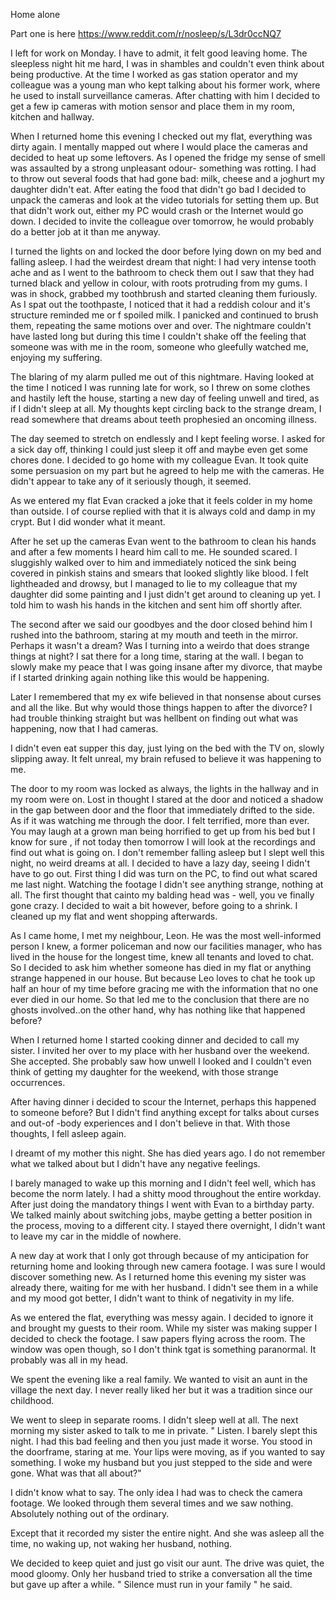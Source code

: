 Home alone

Part one is here
 https://www.reddit.com/r/nosleep/s/L3dr0ccNQ7

I left for work on Monday.  I have to admit,  it felt good leaving home. The sleepless night hit me hard, I was in shambles and couldn't even think about being productive. At the  time I worked as gas station operator and my colleague was a young man who kept talking about his former work,  where he used to install surveillance cameras.
After chatting with him I decided to get a few ip cameras with motion sensor and place them in my room,  kitchen and hallway. 

When I returned home this evening I checked out my flat, everything was dirty again. I mentally mapped out where I would place the cameras and decided to heat up some leftovers. As I opened the fridge my sense of smell was assaulted by a strong unpleasant odour- something was rotting. I had to throw out several foods that had gone bad: milk, cheese and a joghurt my daughter didn't eat.
After eating the food that didn't go bad I decided to unpack the cameras and look at the video tutorials for setting them up. But that didn't work out, either my PC would crash or the Internet would go down. I decided to invite the colleague over tomorrow, he would probably do a better job at it than me anyway. 

I turned the lights on and locked the door before lying down on my bed and falling asleep. I had the weirdest dream that night: I had very intense tooth ache and as I went to the bathroom to check them out I saw that they had turned black and yellow in colour,  with roots protruding from my gums. I was in shock,  grabbed my toothbrush and started cleaning them furiously. As I spat out the toothpaste, I noticed that it had a reddish colour and it's structure reminded me or f spoiled milk. I panicked and continued to brush them, repeating the same motions over and over. The nightmare couldn't have lasted long but during this time I couldn't shake off the feeling that someone was with me in the room, someone who gleefully watched me, enjoying my suffering. 

The blaring of my alarm pulled me out of this nightmare.  Having looked at the time I noticed I was running late for work, so I threw on some clothes and hastily left the house, starting a new day of feeling unwell and tired, as if I didn't sleep at all. My thoughts kept circling back to the strange dream, I read somewhere that dreams about teeth prophesied an oncoming illness. 

The day seemed to stretch on endlessly and I kept feeling worse. I asked for a sick day off, thinking I could just sleep it off and maybe even get some chores done. I decided to go home with my colleague Evan.  It took quite some persuasion on my part but he agreed to help me with the cameras.  He didn't appear to take any of it seriously though,  it seemed.

As we entered my flat Evan cracked a joke that it feels colder in my home than outside. l of course replied with that  it is always cold and damp in my crypt. But I did wonder what it meant. 

After he set up the cameras Evan went to the bathroom to clean his hands and after a few moments I heard him call to me. He sounded scared. I sluggishly walked over to him and immediately noticed the sink being covered in pinkish stains and smears that looked slightly like blood. I felt lightheaded and drowsy,  but I managed to lie to my colleague that my daughter did some painting and I just didn't get around to cleaning up yet. I told him to wash his hands in the kitchen and sent him off shortly after. 

The second after we said our goodbyes and the door closed behind him I rushed into the bathroom, staring at my mouth and teeth in the mirror. Perhaps it wasn't a dream? Was I turning into a weirdo that does strange things at night? I sat there for a long time,  staring at the wall. I began to slowly make my peace that I was going insane after my divorce,  that maybe if I started drinking again nothing like this would be happening. 

Later I remembered that my ex wife believed in that nonsense about curses and all the like. But why would those things happen to after the divorce? I had trouble thinking straight  but was hellbent on finding out what was happening,  now that I had cameras. 

I didn't even eat supper this day,  just lying on the bed with the TV on, slowly slipping away. It felt unreal,  my brain refused to believe it was happening to me. 

The door to my room was locked as always, the lights in the hallway and in my room were on. Lost in thought I stared at the door and noticed a shadow in the gap between door and the floor that immediately drifted to the side. As if it was watching me through the door. I felt terrified, more than ever. You may laugh at a grown man being horrified to get up from his bed but I know for sure , if not today then tomorrow I will look at the recordings and find out what is going on. 
I don't remember falling asleep but I slept well this night,  no weird dreams at all. I decided to have a lazy day, seeing I didn't have to go out. First thing I did was turn on the PC, to find out what scared me last night. Watching the footage I didn't see anything strange,  nothing at all. The first thought that cainto my balding head was - well, you ve finally gone crazy. I decided to wait a bit  however,  before going to a shrink. I cleaned up my flat and went shopping afterwards. 

As I came home,  I met my neighbour, Leon. He was the most well-informed person I knew, a former policeman and now our facilities manager, who has lived in the house for the longest time,  knew all tenants and loved to chat. So I decided to ask him whether someone has died in my flat or anything  strange happened in our house. But because Leo loves to chat he took up half an hour of my time before gracing me with the information that no one ever died in our home. So that led me to the conclusion that there are no ghosts involved..on the other hand,  why has nothing like that happened before?

When I returned home  I started cooking dinner and decided to call my sister. I invited her over to my place with her husband over the weekend.  She accepted.  She probably saw how unwell I looked and I couldn't even think of getting my daughter for the weekend,  with those strange occurrences.

After having dinner i decided to scour the Internet, perhaps this happened to someone before? But I didn't find anything except for talks about curses and out-of -body experiences and I don't believe in that. With those thoughts,  I fell asleep again. 

I dreamt of my mother this night. She has died years ago. I do not remember what we talked about but I didn't have any negative feelings. 

I barely managed to wake up this morning and I didn't feel well, which has become the norm lately. I had a shitty mood throughout the entire workday. After just doing the mandatory things I went with Evan to a birthday party. We talked mainly about switching jobs, maybe getting a better position in the process, moving to a different city. I stayed there overnight,  I didn't want to leave my car in the middle of nowhere. 

A new day at work that I only got through because of my anticipation for returning home and looking through new camera footage. I was sure I would discover something new. As I returned home this evening my sister was already there, waiting for me with her husband. I didn't see them in a while and my mood got better,  I didn't want to think of negativity in my life.

As we entered the flat, everything was messy again. I decided to ignore it and brought my guests to their room.  While my sister was making supper I decided to check the footage. I saw papers flying across the room. The window was open though, so I don't think tgat is something paranormal. It probably was all in my head.

We spent the evening like a real family.  We wanted to visit an aunt in the village the next day. I never really liked her but it was a tradition since our childhood.  

We went to sleep in separate rooms. I didn't sleep well at all. The next morning my sister asked to talk to me in private.
" Listen.  I barely slept this night. I had this bad feeling and then you just made it worse.  You stood in the doorframe,  staring at me. Your lips were moving,  as if you wanted to say something. I woke my husband but you just stepped to the side and were gone. What was that all about?"

I didn't know what to say. The only idea I had was to check the camera footage. We looked through them several times and we saw nothing.  Absolutely nothing out of the ordinary. 

Except that it recorded my sister the entire night. And she was asleep all the time,  no waking up,  not waking her husband,  nothing. 

We decided to keep quiet and just go visit our aunt. The drive was quiet,  the mood gloomy. Only her husband tried to strike a conversation all the time but gave up after a while. " Silence must run in your family " he said.


